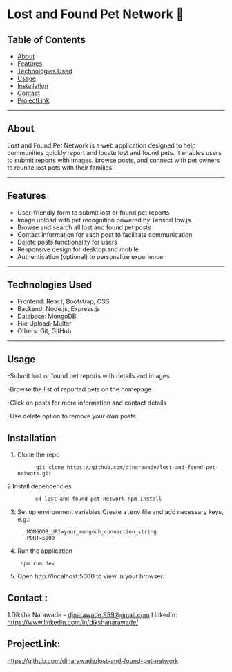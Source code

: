 
# Lost and Found Pet Network 🐾


## Table of Contents

- [About](#about)
- [Features](#features)
- [Technologies Used](#technologies-used)
- [Usage](#usage)
- [Installation](#installation)
- [Contact](#contact)
- [ProjectLink](#ProjectLink).
  

---

## About

Lost and Found Pet Network is a web application designed to help communities quickly report and locate lost and found pets. It enables users to submit reports with images, browse posts, and connect with pet owners to reunite lost pets with their families.

---

## Features

- User-friendly form to submit lost or found pet reports
- Image upload with pet recognition powered by TensorFlow.js
- Browse and search all lost and found pet posts
- Contact information for each post to facilitate communication
- Delete posts functionality for users
- Responsive design for desktop and mobile
- Authentication (optional) to personalize experience

---


## Technologies Used

- Frontend: React, Bootstrap, CSS  
- Backend: Node.js, Express.js  
- Database: MongoDB   
- File Upload: Multer  
- Others: Git, GitHub

---

## Usage
-Submit lost or found pet reports with details and images

-Browse the list of reported pets on the homepage

-Click on posts for more information and contact details

-Use delete option to remove your own posts



## Installation

1. Clone the repo  

             git clone https://github.com/djnarawade/lost-and-found-pet-network.git


2.Install dependencies
   
             cd lost-and-found-pet-network npm install

3. Set up environment variables
   Create a .env file and add necessary keys, e.g.:

          MONGODB_URI=your_mongodb_connection_string
          PORT=5000


4. Run the application

        npm run dev

6. Open http://localhost:5000 to view in your browser.


## Contact :

1.Diksha Narawade – djnarawade.999@gmail.com
LinkedIn: https://www.linkedin.com/in/dikshanarawade/



## ProjectLink:
https://github.com/djnarawade/lost-and-found-pet-network
